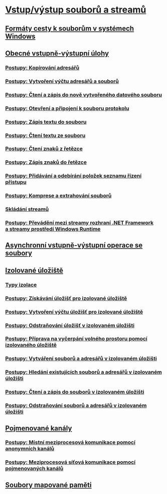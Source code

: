 # [Vstup/výstup souborů a streamů](index.md)
## [Formáty cesty k souborům v systémech Windows](file-path-formats.md)
## [Obecné vstupně-výstupní úlohy](common-i-o-tasks.md)
### [Postupy: Kopírování adresářů](how-to-copy-directories.md)
### [Postupy: Vytvoření výčtu adresářů a souborů](how-to-enumerate-directories-and-files.md)
### [Postupy: Čtení a zápis do nově vytvořeného datového souboru](how-to-read-and-write-to-a-newly-created-data-file.md)
### [Postupy: Otevření a připojení k souboru protokolu](how-to-open-and-append-to-a-log-file.md)
### [Postupy: Zápis textu do souboru](how-to-write-text-to-a-file.md)
### [Postupy: Čtení textu ze souboru](how-to-read-text-from-a-file.md)
### [Postupy: Čtení znaků z řetězce](how-to-read-characters-from-a-string.md)
### [Postupy: Zápis znaků do řetězce](how-to-write-characters-to-a-string.md)
### [Postupy: Přidávání a odebírání položek seznamu řízení přístupu](how-to-add-or-remove-access-control-list-entries.md)
### [Postupy: Komprese a extrahování souborů](how-to-compress-and-extract-files.md)
### [Skládání streamů](composing-streams.md)
### [Postupy: Převádění mezi streamy rozhraní .NET Framework a streamy prostředí Windows Runtime](how-to-convert-between-dotnet-streams-and-winrt-streams.md)
## [Asynchronní vstupně-výstupní operace se soubory](asynchronous-file-i-o.md)
## [Izolované úložiště](isolated-storage.md)
### [Typy izolace](types-of-isolation.md)
### [Postupy: Získávání úložišť pro izolované úložiště](how-to-obtain-stores-for-isolated-storage.md)
### [Postupy: Vytvoření výčtu úložišť pro izolované úložiště](how-to-enumerate-stores-for-isolated-storage.md)
### [Postupy: Odstraňování úložišť v izolovaném úložišti](how-to-delete-stores-in-isolated-storage.md)
### [Postupy: Příprava na vyčerpání volného prostoru pomocí izolovaného úložiště](how-to-anticipate-out-of-space-conditions-with-isolated-storage.md)
### [Postupy: Vytváření souborů a adresářů v izolovaném úložišti](how-to-create-files-and-directories-in-isolated-storage.md)
### [Postupy: Hledání existujících souborů a adresářů v izolovaném úložišti](how-to-find-existing-files-and-directories-in-isolated-storage.md)
### [Postupy: Čtení a zápis do souborů v izolovaném úložišti](how-to-read-and-write-to-files-in-isolated-storage.md)
### [Postupy: Odstraňování souborů a adresářů v izolovaném úložišti](how-to-delete-files-and-directories-in-isolated-storage.md)
## [Pojmenované kanály](pipe-operations.md)
### [Postupy: Místní meziprocesová komunikace pomocí anonymních kanálů](how-to-use-anonymous-pipes-for-local-interprocess-communication.md)
### [Postupy: Meziprocesová síťová komunikace pomocí pojmenovaných kanálů](how-to-use-named-pipes-for-network-interprocess-communication.md)
## [Soubory mapované paměti](memory-mapped-files.md)
